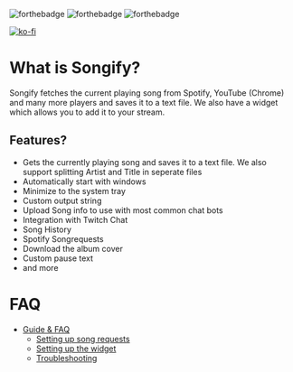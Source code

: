 ![forthebadge](https://forthebadge.com/images/badges/made-with-c-sharp.svg) ![forthebadge](https://forthebadge.com/images/badges/built-with-love.svg) ![forthebadge](https://forthebadge.com/images/badges/60-percent-of-the-time-works-every-time.svg) 

[![ko-fi](https://ko-fi.com/img/githubbutton_sm.svg)](https://ko-fi.com/S6S167PLK)

# What is Songify?

Songify fetches the current playing song from Spotify, YouTube (Chrome) and many more players and saves it to a text file. We also have a widget which allows you to add it to your stream. 

## Features?

* Gets the currently playing song and saves it to a text file. We also support splitting Artist and Title in seperate files
* Automatically start with windows
* Minimize to the system tray
* Custom output string
* Upload Song info to use with most common chat bots
* Integration with Twitch Chat
* Song History
* Spotify Songrequests
* Download the album cover
* Custom pause text
* and more

# FAQ
* [Guide & FAQ](https://github.com/songify-rocks/Songify/blob/master/Getting%20Started.md)
  * [Setting up song requests](https://github.com/songify-rocks/Songify/blob/master/Getting%20Started.md#setting-up-song-requests)
  * [Setting up the widget](https://github.com/songify-rocks/Songify/blob/master/Getting%20Started.md#setting-up-the-widget)
  * [Troubleshooting](https://github.com/songify-rocks/Songify/blob/master/Getting%20Started.md#troubleshooting)

